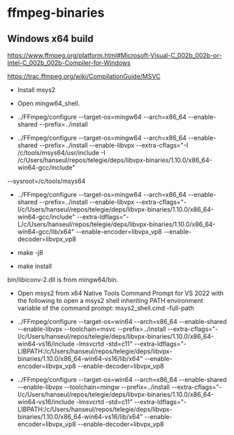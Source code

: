 # ffmpeg-binaries

## Windows x64 build

https://www.ffmpeg.org/platform.html#Microsoft-Visual-C_002b_002b-or-Intel-C_002b_002b-Compiler-for-Windows

https://trac.ffmpeg.org/wiki/CompilationGuide/MSVC

- Install msys2

- Open mingw64_shell.

- ../FFmpeg/configure --target-os=mingw64 --arch=x86_64 --enable-shared --prefix=../install

- ../FFmpeg/configure --target-os=mingw64 --arch=x86_64 --enable-shared --prefix=../install --enable-libvpx --extra-cflags="-I /c/tools/msys64/usr/include -I /c/Users/hanseul/repos/telegie/deps/libvpx-binaries/1.10.0/x86_64-win64-gcc/include"

--sysroot=/c/tools/msys64



- ../FFmpeg/configure --target-os=mingw64 --arch=x86_64 --enable-shared --prefix=../install --enable-libvpx --extra-cflags="-I/c/Users/hanseul/repos/telegie/deps/libvpx-binaries/1.10.0/x86_64-win64-gcc/include" --extra-ldflags="-L/c/Users/hanseul/repos/telegie/deps/libvpx-binaries/1.10.0/x86_64-win64-gcc/lib/x64" --enable-encoder=libvpx_vp8 --enable-decoder=libvpx_vp8



- make -j8

- make install




bin/libiconv-2.dll is from mingw64/bin.




- Open msys2 from x64 Native Tools Command Prompt for VS 2022 with the following to open a msys2 shell inheriting PATH environment variable of the command prompt: msys2_shell.cmd -full-path





- ../FFmpeg/configure --target-os=win64 --arch=x86_64 --enable-shared --enable-libvpx --toolchain=msvc --prefix=../install --extra-cflags="-I/c/Users/hanseul/repos/telegie/deps/libvpx-binaries/1.10.0/x86_64-win64-vs16/include -lmsvcrtd -std=c11" --extra-ldflags="-LIBPATH:/c/Users/hanseul/repos/telegie/deps/libvpx-binaries/1.10.0/x86_64-win64-vs16/lib/x64" --enable-encoder=libvpx_vp8 --enable-decoder=libvpx_vp8

- ../FFmpeg/configure --target-os=win64 --arch=x86_64 --enable-shared --enable-libvpx --toolchain=mingw --prefix=../install --extra-cflags="-I/c/Users/hanseul/repos/telegie/deps/libvpx-binaries/1.10.0/x86_64-win64-vs16/include -lmsvcrtd -std=c11" --extra-ldflags="-LIBPATH:/c/Users/hanseul/repos/telegie/deps/libvpx-binaries/1.10.0/x86_64-win64-vs16/lib/x64" --enable-encoder=libvpx_vp8 --enable-decoder=libvpx_vp8
